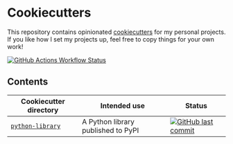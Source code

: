 # Cookiecutters

This repository contains opinionated [cookiecutters][cookiecutter] for my personal
projects. If you like how I set my projects up, feel free to copy things for your own work!

[![GitHub Actions Workflow Status](https://img.shields.io/github/actions/workflow/status/bsoyka/cookiecutters/test.yml?label=build%20tests)][tests]

## Contents

| Cookiecutter directory             | Intended use                       | Status                                                                                                                              |
|------------------------------------|------------------------------------|-------------------------------------------------------------------------------------------------------------------------------------|
| [`python-library`][python-library] | A Python library published to PyPI | [![GitHub last commit](https://img.shields.io/github/last-commit/bsoyka/cookiecutters?path=python-library)][python-library-commits] |

[cookiecutter]: https://cookiecutter.readthedocs.io/en/stable/

[github]: https://github.com/bsoyka/cookiecutters

[python-library]: https://github.com/bsoyka/cookiecutters/tree/main/python-library

[python-library-commits]: https://github.com/bsoyka/cookiecutters/commits/main/python-library

[tests]: https://github.com/bsoyka/cookiecutters/actions/workflows/test.yml
